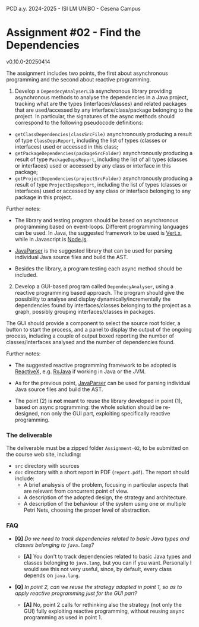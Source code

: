 PCD a.y. 2024-2025 - ISI LM UNIBO - Cesena Campus

# Assignment #02 -  Find the Dependencies

v0.10.0-20250414

The assignment includes two points, the first about asynchronous programming and the second about reactive programming.

1) Develop a `DependecyAnalyserLib` asynchronous library providing asynchronous methods to analyse the dependencies in a Java project, tracking what are the types (interfaces/classes) and related packages that are used/accessed by any interface/class/package belonging to the project. In particular, the signatures of the async methods should correspond to the following pseudocode definitions:  

- `getClassDependencies(classSrcFile)` asynchronously  producing a result of type `ClassDepsReport`, including the list of types (classes or interfaces) used or accessed in this class; 
- `getPackageDependencies(packageSrcFolder)` asynchronously  producing a result of type `PackageDepsReport`, including the list of all types (classes or interfaces) used or accessed by any class or interface in this package; 
- `getProjectDependencies(projectSrcFolder)` asynchronously producing a result of type `ProjectDepsReport`, including the list of types (classes or interfaces) used or accessed by any class or interface belonging to any package in this project.

Further notes:
  
- The library and testing program should be based on asynchronous programming based on event-loops. Different programming languages can be used. In Java, the suggested framework to be used is [Vert.x](https://vertx.io/), while in Javascript is [Node.js](https://node.js).
     
- [JavaParser](https://javaparser.org/) is the suggested library that can be used for parsing individual Java source files and build the AST.

- Besides the library, a program testing each async method should be included. 
       

2) Develop a GUI-based program called `DependecyAnalyser`, using a reactive programming based approach. The program should give the possibility to analyse and display dynamically/incrementally the dependencies found by interfaces/classes belonging to the project as a graph, possibly grouping interfaces/classes in packages.

The GUI should provide a component to select the source root folder, a button to start the process, and a panel to display the output of the ongoing process, including a couple of output boxed reporting the number of classes/interfaces analysed and the number of dependencies found.

Further notes:
  
- The suggested reactive programming framework to be adopted is [ReactiveX](https://reactivex.io/), e.g. [RxJava](https://github.com/ReactiveX/RxJava) if working in Java or the JVM.

- As for the previous point, [JavaParser](https://javaparser.org/) can be used for parsing individual Java source files and build the AST.

- The point (2) is **not** meant to reuse the library developed in point (1), based on async programming: the whole solution should be re-designed, non only the GUI part, exploiting specifically reactive programming.
 

### The deliverable

The deliverable must be a zipped folder `Assignment-02`, to be submitted on the course web site, including:  
- `src` directory with sources
- `doc` directory with a short report in PDF (`report.pdf`). The report should include:
	- A brief analsysis of the problem, focusing in particular aspects that are relevant from concurrent point of view.
	- A description of the adopted design, the strategy and architecture.
	- A description of the behaviour of the system using one or multiple Petri Nets, choosing the proper level of abstraction.

### FAQ

- **[Q]** *Do we need to track dependencies related to basic Java types and classes belonging to `java.lang`?* 
    - **[A]** You don't to track dependencies related to basic Java types and classes belonging to `java.lang`, but you can if you want. Personally I would see this not very useful, since, by default, every class depends on `java.lang`. 

- **[Q]** *In point 2, can we reuse the strategy adopted in point 1, so as to apply reactive programming just for the GUI part?*
    - **[A]** No, point 2 calls for rethinking also the strategy (not only the GUI) fully exploiting reactive programming, without reusing async programming as used in point 1.
 



